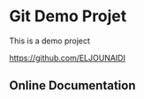 # Git Demo Projet
This is a demo project 

<https://github.com/ELJOUNAIDI>

## Online Documentation

